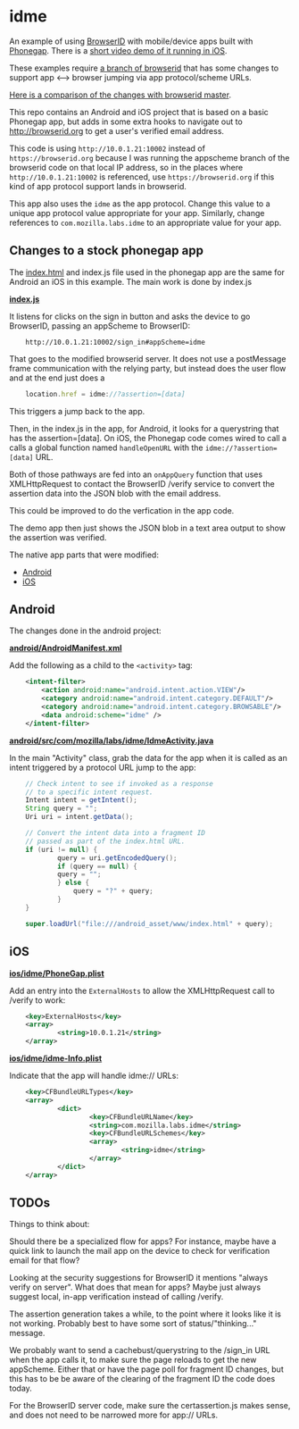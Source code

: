 # idme

An example of using [BrowserID](https://browserid.org) with mobile/device apps
built with [Phonegap](http://www.phonegap.com/). There is a
[short video demo of it running in iOS](http://vimeo.com/32890370).

These examples require [a branch of browserid](https://github.com/jrburke/browserid/tree/appscheme)
that has some changes to support app <--> browser jumping via app protocol/scheme
URLs.

[Here is a comparison of the changes with browserid master](https://github.com/jrburke/browserid/compare/mozilla:dev...jrburke:appscheme?w=1).

This repo contains an Android and iOS project that is based on a basic Phonegap
app, but adds in some extra hooks to navigate out to http://browserid.org to
get a user's verified email address.

This code is using `http://10.0.1.21:10002` instead of `https://browserid.org`
because I was running the appscheme branch of the browserid code on that local
IP address, so in the places where `http://10.0.1.21:10002` is referenced,
use `https://browserid.org` if this kind of app protocol support lands in
browserid.

This app also uses the `idme` as the app protocol. Change this value to a unique
app protocol value appropriate for your app. Similarly, change references to
`com.mozilla.labs.idme` to an appropriate value for your app.

## Changes to a stock phonegap app

The [index.html](https://github.com/jrburke/idme/blob/master/android/assets/www/index.html)
and index.js file used in the phonegap app are the same for Android an iOS in
this example. The main work is done by index.js

**[index.js](https://github.com/jrburke/idme/blob/master/android/assets/www/index.js)**

It listens for clicks on the sign in button and asks the device to go BrowserID,
passing an appScheme to BrowserID:

```url
    http://10.0.1.21:10002/sign_in#appScheme=idme
```

That goes to the modified browserid server. It does not use a postMessage frame
communication with the relying party, but instead does the user flow and at the
end just does a

```javascript
    location.href = idme://?assertion=[data]
```

This triggers a jump back to the app.

Then, in the index.js in the app, for Android, it looks for a querystring
that has the assertion=[data]. On iOS, the Phonegap code comes wired to call
a calls a global function named `handleOpenURL` with the `idme://?assertion=[data]`
URL.

Both of those pathways are fed into an `onAppQuery` function that uses
XMLHttpRequest to contact the BrowserID /verify service to convert the assertion
data into the JSON blob with the email address.

This could be improved to do the verfication in the app code.

The demo app then just shows the JSON blob in a text area output to show the
assertion was verified.

The native app parts that were modified:

* [Android](#android)
* [iOS](#ios)

## Android <a name="android"></name>

The changes done in the android project:

**[android/AndroidManifest.xml](https://github.com/jrburke/idme/blob/master/android/AndroidManifest.xml)**

Add the following as a child to the `<activity>` tag:

```xml
    <intent-filter>
        <action android:name="android.intent.action.VIEW"/>
        <category android:name="android.intent.category.DEFAULT"/>
        <category android:name="android.intent.category.BROWSABLE"/>
        <data android:scheme="idme" />
    </intent-filter>
```

**[android/src/com/mozilla/labs/idme/IdmeActivity.java](https://github.com/jrburke/idme/blob/master/android/src/com/mozilla/labs/idme/IdmeActivity.java)**

In the main "Activity" class, grab the data for the app when it is called
as an intent triggered by a protocol URL jump to the app:

```java
    // Check intent to see if invoked as a response
    // to a specific intent request.
    Intent intent = getIntent();
    String query = "";
    Uri uri = intent.getData();

    // Convert the intent data into a fragment ID
    // passed as part of the index.html URL.
    if (uri != null) {
            query = uri.getEncodedQuery();
            if (query == null) {
            query = "";
            } else {
                query = "?" + query;
            }
    }

    super.loadUrl("file:///android_asset/www/index.html" + query);
```

## iOS <a name="ios"></name>

**[ios/idme/PhoneGap.plist](https://github.com/jrburke/idme/blob/master/ios/idme/PhoneGap.plist)**

Add an entry into the `ExternalHosts` to allow the XMLHttpRequest call to /verify
to work:

```xml
    <key>ExternalHosts</key>
    <array>
            <string>10.0.1.21</string>
    </array>
```

**[ios/idme/idme-Info.plist](https://github.com/jrburke/idme/blob/master/ios/idme/idme-Info.plist)**

Indicate that the app will handle idme:// URLs:

```xml
    <key>CFBundleURLTypes</key>
    <array>
            <dict>
                    <key>CFBundleURLName</key>
                    <string>com.mozilla.labs.idme</string>
                    <key>CFBundleURLSchemes</key>
                    <array>
                            <string>idme</string>
                    </array>
            </dict>
    </array>
```

## TODOs

Things to think about:

Should there be a specialized flow for apps? For instance, maybe have a quick
link to launch the mail app on the device to check for verification email for that flow?

Looking at the security suggestions for BrowserID it mentions "always verify on server".
What does that mean for apps? Maybe just always suggest local, in-app verification
instead of calling /verify.

The assertion generation takes a while, to the point where it looks like it is
not working. Probably best to have some sort of status/"thinking..." message.

We probably want to send a cachebust/querystring to the /sign_in URL when the app
calls it, to make sure the page reloads to get the new appScheme. Either that
or have the page poll for fragment ID changes, but this has to be be aware of
the clearing of the fragment ID the code does today.

For the BrowserID server code, make sure the certassertion.js makes sense,
and does not need to be narrowed more for app:// URLs.
